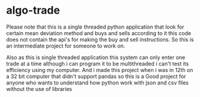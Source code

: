 # algo-trade

Please note that this is a single threaded python
application that look for certain mean deviation
method and buys and sells according to it
this code does not contain the api's for
making the buy and sell instructions.
So this is an intermediate project for someone
to work on.

Also as this is single threaded application
this system can only enter one trade at a time
although i can program it to be multithreaded
i can't test its efficiency using my
computer. And i made this project when i was in
12th on a 32 bit computer that didn't support pandas
so this is a Good project for anyone who
wants to understand how python work with json 
and csv files without the use of libraries 
